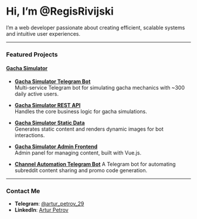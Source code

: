 # Hi, I’m @RegisRivijski

I’m a web developer passionate about creating efficient, scalable systems and intuitive user experiences.  

---

### **Featured Projects**

#### **[Gacha Simulator](https://t.me/genshinGachaSimulatorEnBot)**  

- **[Gacha Simulator Telegram Bot](https://github.com/RegisRivijski/gacha-simulator-tg-bot)**  
  Multi-service Telegram bot for simulating gacha mechanics with ~300 daily active users.  

- **[Gacha Simulator REST API](https://github.com/RegisRivijski/gacha-simulator-rest)**  
  Handles the core business logic for gacha simulations.  

- **[Gacha Simulator Static Data](https://github.com/RegisRivijski/gacha-simulator-static-data)**  
  Generates static content and renders dynamic images for bot interactions.  

- **[Gacha Simulator Admin Frontend](https://github.com/RegisRivijski/gacha-simulator-admin-front)**  
  Admin panel for managing content, built with Vue.js.

- **[Channel Automation Telegram Bot](https://github.com/RegisRivijski/channel-automation-tg-bot)**
A Telegram bot for automating subreddit content sharing and promo code generation.

---

### **Contact Me**
- **Telegram**: [@artur_petrov_29](https://t.me/artur_petrov_29)  
- **LinkedIn**: [Artur Petrov](https://www.linkedin.com/in/artur-petrov-a28818211/)  
